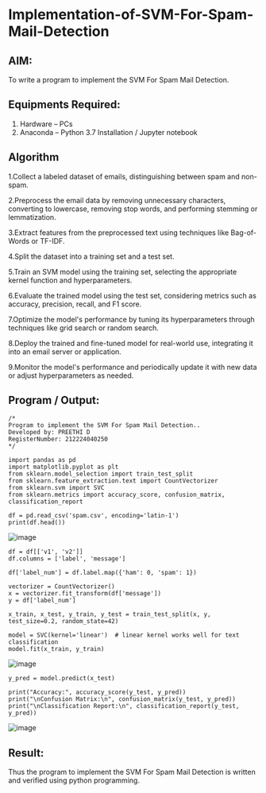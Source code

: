 # Implementation-of-SVM-For-Spam-Mail-Detection

## AIM:
To write a program to implement the SVM For Spam Mail Detection.

## Equipments Required:
1. Hardware – PCs
2. Anaconda – Python 3.7 Installation / Jupyter notebook

## Algorithm

1.Collect a labeled dataset of emails, distinguishing between spam and non-spam.

2.Preprocess the email data by removing unnecessary characters, converting to lowercase, removing stop words, and performing stemming or lemmatization.

3.Extract features from the preprocessed text using techniques like Bag-of-Words or TF-IDF.

4.Split the dataset into a training set and a test set.

5.Train an SVM model using the training set, selecting the appropriate kernel function and hyperparameters.

6.Evaluate the trained model using the test set, considering metrics such as accuracy, precision, recall, and F1 score.

7.Optimize the model's performance by tuning its hyperparameters through techniques like grid search or random search.

8.Deploy the trained and fine-tuned model for real-world use, integrating it into an email server or application.

9.Monitor the model's performance and periodically update it with new data or adjust hyperparameters as needed.

## Program / Output:
```
/*
Program to implement the SVM For Spam Mail Detection..
Developed by: PREETHI D
RegisterNumber: 212224040250
*/
```
```
import pandas as pd
import matplotlib.pyplot as plt
from sklearn.model_selection import train_test_split
from sklearn.feature_extraction.text import CountVectorizer
from sklearn.svm import SVC
from sklearn.metrics import accuracy_score, confusion_matrix, classification_report
```
```
df = pd.read_csv('spam.csv', encoding='latin-1')
print(df.head())
```
![image](https://github.com/user-attachments/assets/b410844f-4321-4a01-b7e8-f21eada12fdf)

```
df = df[['v1', 'v2']]
df.columns = ['label', 'message']
```
```
df['label_num'] = df.label.map({'ham': 0, 'spam': 1})
```
```
vectorizer = CountVectorizer()
x = vectorizer.fit_transform(df['message'])
y = df['label_num']
```
```
x_train, x_test, y_train, y_test = train_test_split(x, y, test_size=0.2, random_state=42)
```
```
model = SVC(kernel='linear')  # linear kernel works well for text classification
model.fit(x_train, y_train)
```
![image](https://github.com/user-attachments/assets/10c3c603-8564-44ad-924e-18935d86207f)

```
y_pred = model.predict(x_test)
```
```
print("Accuracy:", accuracy_score(y_test, y_pred))
print("\nConfusion Matrix:\n", confusion_matrix(y_test, y_pred))
print("\nClassification Report:\n", classification_report(y_test, y_pred))
```
![image](https://github.com/user-attachments/assets/6947038a-438d-44cd-897f-6b899ab84d6d)


## Result:
Thus the program to implement the SVM For Spam Mail Detection is written and verified using python programming.
